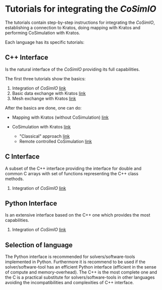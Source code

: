 # Tutorials for integrating the _CoSimIO_

The tutorials contain step-by-step instructions for integrating the _CoSimIO_, establishing a connection to Kratos, doing mapping with Kratos and performing CoSimulation with Kratos.

Each language has its specific tutorials:

## C++ Interface

Is the natural interface of the _CoSimIO_ providing its full capabilities.

The first three tutorials show the basics:

1. Integration of _CoSimIO_ [link](cpp/integration_co_sim_io.md)
2. Basic data exchange with Kratos [link](cpp/basic_data_exchange_with_kratos.md)
3. Mesh exchange with Kratos [link](cpp/mesh_exchange_with_kratos.md)

After the basics are done, one can do:

- Mapping with Kratos (without CoSimulation) [link](cpp/mapping.md)
- CoSimulation with Kratos [link](kratos_co_simulation.md)

  - "Classical" approach [link](co_sim_classical_approach.md)
  - Remote controlled CoSimulation [link](co_sim_remote_controlled.md)

## C Interface

A subset of the C++ interface providing the interface for double and common C arrays with set of functions representing the C++ class methods.

1. Integration of _CoSimIO_ [link](c/integration_co_sim_io.md)

<!--
2. Basic data exchange with Kratos [link](c/basic_data_exchange_with_kratos.md)
3. Data and mesh exchange exchange with Kratos and mapping [link](c/data_and_mesh_exchange_and_mapping.md)
4. CoSimulation with Kratos [link](kratos_co_simulation.md)
-->

## Python Interface

Is an extensive interface based on the C++ one which provides the most capabilities.

1. Integration of _CoSimIO_ [link](python/integration_co_sim_io.md)

<!--
2. Basic data exchange with Kratos [link](python/basic_data_exchange_with_kratos.md)
3. Data and mesh exchange exchange with Kratos and mapping [link](python/data_and_mesh_exchange_and_mapping.md)
4. CoSimulation with Kratos [link](kratos_co_simulation.md)
-->

## Selection of language

The Python interface is recommended for solvers/software-tools implemented in Python. Furthermore it is recommend to be used if the solver/software-tool has an efficient Python interface (efficient in the sense of compute and memory-overhead). The C++ is the most complete one and the C is a practical substitute for solvers/software-tools in other languages avoiding the incompatibilities and complexities of C++ interface.
